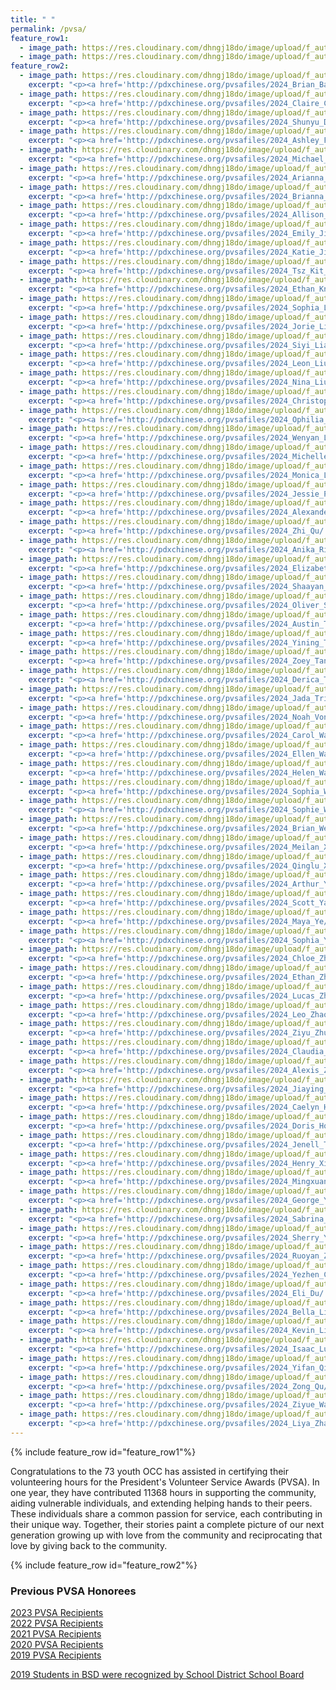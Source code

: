 ```yaml
---
title: " "
permalink: /pvsa/
feature_row1:
  - image_path: https://res.cloudinary.com/dhngj18do/image/upload/f_auto,q_auto/v1/images/activities/pvsa_logo
  - image_path: https://res.cloudinary.com/dhngj18do/image/upload/f_auto,q_auto/v1/images/activities/year_2024
feature_row2:
  - image_path: https://res.cloudinary.com/dhngj18do/image/upload/f_auto,q_auto/v1/images/pvsa/2024_Brian_Barker
    excerpt: "<p><a href='http://pdxchinese.org/pvsafiles/2024_Brian_Barker/'>Brian Barker, Sunset High School (Gold Award)</a></p>"
  - image_path: https://res.cloudinary.com/dhngj18do/image/upload/f_auto,q_auto/v1/images/pvsa/2024_Claire_Cao
    excerpt: "<p><a href='http://pdxchinese.org/pvsafiles/2024_Claire_Cao/'>Claire Cao, Jesuit High School (Gold Award)</a></p>"
  - image_path: https://res.cloudinary.com/dhngj18do/image/upload/f_auto,q_auto/v1/images/pvsa/2024_Shunyu_Du
    excerpt: "<p><a href='http://pdxchinese.org/pvsafiles/2024_Shunyu_Du/'>Shunyu Du, Westview High School (Gold Award)</a></p>"
  - image_path: https://res.cloudinary.com/dhngj18do/image/upload/f_auto,q_auto/v1/images/pvsa/2024_Ashley_Fong
    excerpt: "<p><a href='http://pdxchinese.org/pvsafiles/2024_Ashley_Fong/'>Ashley Fong, Hosford Middle School (Gold Award)</a></p>"
  - image_path: https://res.cloudinary.com/dhngj18do/image/upload/f_auto,q_auto/v1/images/pvsa/2024_Michael_Fu
    excerpt: "<p><a href='http://pdxchinese.org/pvsafiles/2024_Michael_Fu/'>Michael Fu, Sunset High School (Gold Award)</a></p>"
  - image_path: https://res.cloudinary.com/dhngj18do/image/upload/f_auto,q_auto/v1/images/pvsa/2024_Arianna_Hong
    excerpt: "<p><a href='http://pdxchinese.org/pvsafiles/2024_Arianna_Hong/'>Arianna Hong, BASE (Gold Award)</a></p>"
  - image_path: https://res.cloudinary.com/dhngj18do/image/upload/f_auto,q_auto/v1/images/pvsa/2024_Brianna_Hong
    excerpt: "<p><a href='http://pdxchinese.org/pvsafiles/2024_Brianna_Hong/'>Brianna Hong, BASE (Gold Award)</a></p>"
  - image_path: https://res.cloudinary.com/dhngj18do/image/upload/f_auto,q_auto/v1/images/pvsa/2024_Allison_Hu
    excerpt: "<p><a href='http://pdxchinese.org/pvsafiles/2024_Allison_Hu/'>Allison Hu, Lincoln High School (Gold Award)</a></p>"
  - image_path: https://res.cloudinary.com/dhngj18do/image/upload/f_auto,q_auto/v1/images/pvsa/2024_Emily_Jiang
    excerpt: "<p><a href='http://pdxchinese.org/pvsafiles/2024_Emily_Jiang/'>Emily Jiang, Camas High School (Gold Award)</a></p>"
  - image_path: https://res.cloudinary.com/dhngj18do/image/upload/f_auto,q_auto/v1/images/pvsa/2024_Katie_Jin
    excerpt: "<p><a href='http://pdxchinese.org/pvsafiles/2024_Katie_Jin/'>Katie Jin, Catlin Gabel (Gold Award)</a></p>"
  - image_path: https://res.cloudinary.com/dhngj18do/image/upload/f_auto,q_auto/v1/images/pvsa/2024_Tsz_Kit_Lam
    excerpt: "<p><a href='http://pdxchinese.org/pvsafiles/2024_Tsz_Kit_Lam/'>Tsz Kit Lam, PCC (Gold Award)</a></p>"
  - image_path: https://res.cloudinary.com/dhngj18do/image/upload/f_auto,q_auto/v1/images/pvsa/2024_Ethan_Knapp
    excerpt: "<p><a href='http://pdxchinese.org/pvsafiles/2024_Ethan_Knapp/'>Ethan Knapp, Westview High School (Gold Award)</a></p>"
  - image_path: https://res.cloudinary.com/dhngj18do/image/upload/f_auto,q_auto/v1/images/pvsa/2024_Sophia_Lee
    excerpt: "<p><a href='http://pdxchinese.org/pvsafiles/2024_Sophia_Lee/'>Sophia Lee, Sunset High School (Gold Award)</a></p>"
  - image_path: https://res.cloudinary.com/dhngj18do/image/upload/f_auto,q_auto/v1/images/pvsa/2024_Jorie_Liang
    excerpt: "<p><a href='http://pdxchinese.org/pvsafiles/2024_Jorie_Liang/'>Jorie Liang, Catlin Gabel (Gold Award)</a></p>"
  - image_path: https://res.cloudinary.com/dhngj18do/image/upload/f_auto,q_auto/v1/images/pvsa/2024_Siyi_Liang
    excerpt: "<p><a href='http://pdxchinese.org/pvsafiles/2024_Siyi_Liang/'>Siyi Liang, Sherwood High School (Gold Award)</a></p>"
  - image_path: https://res.cloudinary.com/dhngj18do/image/upload/f_auto,q_auto/v1/images/pvsa/2024_Leon_Liu
    excerpt: "<p><a href='http://pdxchinese.org/pvsafiles/2024_Leon_Liu/'>Leon Liu, Catlin Gabel (Gold Award)</a></p>"
  - image_path: https://res.cloudinary.com/dhngj18do/image/upload/f_auto,q_auto/v1/images/pvsa/2024_Nina_Liu
    excerpt: "<p><a href='http://pdxchinese.org/pvsafiles/2024_Nina_Liu/'>Nina Liu, Westview High School (Gold Award)</a></p>"
  - image_path: https://res.cloudinary.com/dhngj18do/image/upload/f_auto,q_auto/v1/images/pvsa/2024_Christopher_Lu
    excerpt: "<p><a href='http://pdxchinese.org/pvsafiles/2024_Christopher_Lu/'>Christopher Lu, Lake Oswego High School (Gold Award)</a></p>"
  - image_path: https://res.cloudinary.com/dhngj18do/image/upload/f_auto,q_auto/v1/images/pvsa/2024_Ophilia_Lu
    excerpt: "<p><a href='http://pdxchinese.org/pvsafiles/2024_Ophilia_Lu/'>Ophilia Lu, Lake Oswego High School (Gold Award)</a></p>"
  - image_path: https://res.cloudinary.com/dhngj18do/image/upload/f_auto,q_auto/v1/images/pvsa/2024_Wenyan_Lu
    excerpt: "<p><a href='http://pdxchinese.org/pvsafiles/2024_Wenyan_Lu/'>Wenyan Lu, West Linn High School (Gold Award)</a></p>"
  - image_path: https://res.cloudinary.com/dhngj18do/image/upload/f_auto,q_auto/v1/images/pvsa/2024_Michelle_Luo
    excerpt: "<p><a href='http://pdxchinese.org/pvsafiles/2024_Michelle_Luo/'>Michelle Luo, Sexton Mountain Elementary School (Gold Award)</a></p>"
  - image_path: https://res.cloudinary.com/dhngj18do/image/upload/f_auto,q_auto/v1/images/pvsa/2024_Monica_Luo
    excerpt: "<p><a href='http://pdxchinese.org/pvsafiles/2024_Monica_Luo/'>Monica Luo, ISB (Gold Award)</a></p>"
  - image_path: https://res.cloudinary.com/dhngj18do/image/upload/f_auto,q_auto/v1/images/pvsa/2024_Jessie_Pan
    excerpt: "<p><a href='http://pdxchinese.org/pvsafiles/2024_Jessie_Pan/'>Jessie Pan, Lake Oswego High School (Gold Award)</a></p>"
  - image_path: https://res.cloudinary.com/dhngj18do/image/upload/f_auto,q_auto/v1/images/pvsa/2024_Alexander_Pi
    excerpt: "<p><a href='http://pdxchinese.org/pvsafiles/2024_Alexander_Pi/'>Alexander Pi, Catlin Gabel (Gold Award)</a></p>"
  - image_path: https://res.cloudinary.com/dhngj18do/image/upload/f_auto,q_auto/v1/images/pvsa/2024_Zhi_Qu
    excerpt: "<p><a href='http://pdxchinese.org/pvsafiles/2024_Zhi_Qu/'>Zhi Qu, OES (Gold Award)</a></p>"
  - image_path: https://res.cloudinary.com/dhngj18do/image/upload/f_auto,q_auto/v1/images/pvsa/2024_Anika_Rigby
    excerpt: "<p><a href='http://pdxchinese.org/pvsafiles/2024_Anika_Rigby/'>Anika Rigby, Lincoln High School (Gold Award)</a></p>"
  - image_path: https://res.cloudinary.com/dhngj18do/image/upload/f_auto,q_auto/v1/images/pvsa/2024_Elizabeth_Shen
    excerpt: "<p><a href='http://pdxchinese.org/pvsafiles/2024_Elizabeth_Shen/'>Elizabeth Shen, Mountainside High School (Gold Award)</a></p>"
  - image_path: https://res.cloudinary.com/dhngj18do/image/upload/f_auto,q_auto/v1/images/pvsa/2024_Shaayan_Sinha
    excerpt: "<p><a href='http://pdxchinese.org/pvsafiles/2024_Shaayan_Sinha/'>Shaayan Sinha, Glencoe High School (Gold Award)</a></p>"
  - image_path: https://res.cloudinary.com/dhngj18do/image/upload/f_auto,q_auto/v1/images/pvsa/2024_Oliver_Strayer
    excerpt: "<p><a href='http://pdxchinese.org/pvsafiles/2024_Oliver_Strayer/'>Oliver Strayer, Jesuit High School (Gold Award)</a></p>"
  - image_path: https://res.cloudinary.com/dhngj18do/image/upload/f_auto,q_auto/v1/images/pvsa/2024_Austin_Tang
    excerpt: "<p><a href='http://pdxchinese.org/pvsafiles/2024_Austin_Tang/'>Austin Tang, Westview High School (Gold Award)</a></p>"
  - image_path: https://res.cloudinary.com/dhngj18do/image/upload/f_auto,q_auto/v1/images/pvsa/2024_Yining_Tang
    excerpt: "<p><a href='http://pdxchinese.org/pvsafiles/2024_Yining_Tang/'>Yining Tang, West Linn High School (Gold Award)</a></p>"
  - image_path: https://res.cloudinary.com/dhngj18do/image/upload/f_auto,q_auto/v1/images/pvsa/2024_Zoey_Tang
    excerpt: "<p><a href='http://pdxchinese.org/pvsafiles/2024_Zoey_Tang/'>Zoey Tang, Westview High School (Gold Award)</a></p>"
  - image_path: https://res.cloudinary.com/dhngj18do/image/upload/f_auto,q_auto/v1/images/pvsa/2024_Derica_Theobald
    excerpt: "<p><a href='http://pdxchinese.org/pvsafiles/2024_Derica_Theobald/'>Derica Theobald, Lincoln High School (Gold Award)</a></p>"
  - image_path: https://res.cloudinary.com/dhngj18do/image/upload/f_auto,q_auto/v1/images/pvsa/2024_Jada_Trieu
    excerpt: "<p><a href='http://pdxchinese.org/pvsafiles/2024_Jada_Trieu/'>Jada Trieu, West Linn High School (Gold Award)</a></p>"
  - image_path: https://res.cloudinary.com/dhngj18do/image/upload/f_auto,q_auto/v1/images/pvsa/2024_Noah_Von_Dem_Bruch
    excerpt: "<p><a href='http://pdxchinese.org/pvsafiles/2024_Noah_Von_Dem_Bruch/'>Noah Von Dem Bruch, Lincoln High School (Gold Award)</a></p>"
  - image_path: https://res.cloudinary.com/dhngj18do/image/upload/f_auto,q_auto/v1/images/pvsa/2024_Carol_Wang
    excerpt: "<p><a href='http://pdxchinese.org/pvsafiles/2024_Carol_Wang/'>Carol Wang, Jesuit High School (Gold Award)</a></p>"
  - image_path: https://res.cloudinary.com/dhngj18do/image/upload/f_auto,q_auto/v1/images/pvsa/2024_Ellen_Wang
    excerpt: "<p><a href='http://pdxchinese.org/pvsafiles/2024_Ellen_Wang/'>Ellen Wang, Westview High School (Gold Award)</a></p>"
  - image_path: https://res.cloudinary.com/dhngj18do/image/upload/f_auto,q_auto/v1/images/pvsa/2024_Helen_Wang
    excerpt: "<p><a href='http://pdxchinese.org/pvsafiles/2024_Helen_Wang/'>Helen Wang, Sunset High School (Gold Award)</a></p>"
  - image_path: https://res.cloudinary.com/dhngj18do/image/upload/f_auto,q_auto/v1/images/pvsa/2024_Sophia_Wang
    excerpt: "<p><a href='http://pdxchinese.org/pvsafiles/2024_Sophia_Wang/'>Sophia Wang, Sunset High School (Gold Award)</a></p>"
  - image_path: https://res.cloudinary.com/dhngj18do/image/upload/f_auto,q_auto/v1/images/pvsa/2024_Sophie_Wang
    excerpt: "<p><a href='http://pdxchinese.org/pvsafiles/2024_Sophie_Wang/'>Sophie Wang, BASE (Gold Award)</a></p>"
  - image_path: https://res.cloudinary.com/dhngj18do/image/upload/f_auto,q_auto/v1/images/pvsa/2024_Brian_Wei
    excerpt: "<p><a href='http://pdxchinese.org/pvsafiles/2024_Brian_Wei/'>Brian Wei, Lincoln High School (Gold Award)</a></p>"
  - image_path: https://res.cloudinary.com/dhngj18do/image/upload/f_auto,q_auto/v1/images/pvsa/2024_Meilan_Xu
    excerpt: "<p><a href='http://pdxchinese.org/pvsafiles/2024_Meilan_Xu/'>Meilan Xu, Westview High School (Gold Award)</a></p>"
  - image_path: https://res.cloudinary.com/dhngj18do/image/upload/f_auto,q_auto/v1/images/pvsa/2024_Qinglu_Xu
    excerpt: "<p><a href='http://pdxchinese.org/pvsafiles/2024_Qinglu_Xu/'>Qinglu Xu, Lake Oswego High School (Gold Award)</a></p>"
  - image_path: https://res.cloudinary.com/dhngj18do/image/upload/f_auto,q_auto/v1/images/pvsa/2024_Arthur_Yang
    excerpt: "<p><a href='http://pdxchinese.org/pvsafiles/2024_Arthur_Yang/'>Arthur Yang, Westview High School (Gold Award)</a></p>"
  - image_path: https://res.cloudinary.com/dhngj18do/image/upload/f_auto,q_auto/v1/images/pvsa/2024_Scott_Yao
    excerpt: "<p><a href='http://pdxchinese.org/pvsafiles/2024_Scott_Yao/'>Scott Yao, Lincoln High School (Gold Award)</a></p>"
  - image_path: https://res.cloudinary.com/dhngj18do/image/upload/f_auto,q_auto/v1/images/pvsa/2024_Maya_Ye
    excerpt: "<p><a href='http://pdxchinese.org/pvsafiles/2024_Maya_Ye/'>Maya Ye, Lake Oswego High School (Gold Award)</a></p>"
  - image_path: https://res.cloudinary.com/dhngj18do/image/upload/f_auto,q_auto/v1/images/pvsa/2024_Sophia_You
    excerpt: "<p><a href='http://pdxchinese.org/pvsafiles/2024_Sophia_You/'>Sophia You, Sunset High School (Gold Award)</a></p>"
  - image_path: https://res.cloudinary.com/dhngj18do/image/upload/f_auto,q_auto/v1/images/pvsa/2024_Chloe_Zhang
    excerpt: "<p><a href='http://pdxchinese.org/pvsafiles/2024_Chloe_Zhang/'>Chloe Zhang, Sherwood High School (Gold Award)</a></p>"
  - image_path: https://res.cloudinary.com/dhngj18do/image/upload/f_auto,q_auto/v1/images/pvsa/2024_Ethan_Zhang
    excerpt: "<p><a href='http://pdxchinese.org/pvsafiles/2024_Ethan_Zhang/'>Ethan Zhang, Westview High School (Gold Award)</a></p>"
  - image_path: https://res.cloudinary.com/dhngj18do/image/upload/f_auto,q_auto/v1/images/pvsa/2024_Lucas_Zhang
    excerpt: "<p><a href='http://pdxchinese.org/pvsafiles/2024_Lucas_Zhang/'>Lucas Zhang, Catlin Gabel (Gold Award)</a></p>"
  - image_path: https://res.cloudinary.com/dhngj18do/image/upload/f_auto,q_auto/v1/images/pvsa/2024_Leo_Zhao
    excerpt: "<p><a href='http://pdxchinese.org/pvsafiles/2024_Leo_Zhao/'>Leo Zhao, Camas High School (Gold Award)</a></p>"
  - image_path: https://res.cloudinary.com/dhngj18do/image/upload/f_auto,q_auto/v1/images/pvsa/2024_Ziyu_Zhu
    excerpt: "<p><a href='http://pdxchinese.org/pvsafiles/2024_Ziyu_Zhu/'>Ziyu Zhu, Lincoln High School (Gold Award)</a></p>"
  - image_path: https://res.cloudinary.com/dhngj18do/image/upload/f_auto,q_auto/v1/images/pvsa/2024_Claudia_Zhuge
    excerpt: "<p><a href='http://pdxchinese.org/pvsafiles/2024_Claudia_Zhuge/'>Claudia Zhuge, Sunset High School (Gold Award)</a></p>"
  - image_path: https://res.cloudinary.com/dhngj18do/image/upload/f_auto,q_auto/v1/images/pvsa/2024_Alexis_Zou
    excerpt: "<p><a href='http://pdxchinese.org/pvsafiles/2024_Alexis_Zou/'>Alexis Zou, Lake Oswego High School (Gold Award)</a></p>"
  - image_path: https://res.cloudinary.com/dhngj18do/image/upload/f_auto,q_auto/v1/images/pvsa/2024_Jiaying_Chen
    excerpt: "<p><a href='http://pdxchinese.org/pvsafiles/2024_Jiaying_Chen/'>Jiaying Chen, Lincoln High School (Silver Award)</a></p>"
  - image_path: https://res.cloudinary.com/dhngj18do/image/upload/f_auto,q_auto/v1/images/pvsa/2024_Caelyn_Hong
    excerpt: "<p><a href='http://pdxchinese.org/pvsafiles/2024_Caelyn_Hong/'>Caelyn Hong, Hope Chinese Charter School (Silver Award)</a></p>"
  - image_path: https://res.cloudinary.com/dhngj18do/image/upload/f_auto,q_auto/v1/images/pvsa/2024_Doris_Hong
    excerpt: "<p><a href='http://pdxchinese.org/pvsafiles/2024_Doris_Hong/'>Doris Hong, Hope Chinese Charter School (Silver Award)</a></p>"
  - image_path: https://res.cloudinary.com/dhngj18do/image/upload/f_auto,q_auto/v1/images/pvsa/2024_Jenell_Theobald
    excerpt: "<p><a href='http://pdxchinese.org/pvsafiles/2024_Jenell_Theobald/'>Jenell Theobald, ISB (Silver Award)</a></p>"
  - image_path: https://res.cloudinary.com/dhngj18do/image/upload/f_auto,q_auto/v1/images/pvsa/2024_Henry_Xie
    excerpt: "<p><a href='http://pdxchinese.org/pvsafiles/2024_Henry_Xie/'>Henry Xie, Westview High School (Silver Award)</a></p>"
  - image_path: https://res.cloudinary.com/dhngj18do/image/upload/f_auto,q_auto/v1/images/pvsa/2024_Mingxuan_Xu
    excerpt: "<p><a href='http://pdxchinese.org/pvsafiles/2024_Mingxuan_Xu/'>Mingxuan Xu, ISB (Silver Award)</a></p>"
  - image_path: https://res.cloudinary.com/dhngj18do/image/upload/f_auto,q_auto/v1/images/pvsa/2024_George_Yu2
    excerpt: "<p><a href='http://pdxchinese.org/pvsafiles/2024_George_Yu/'>George Yu, Bridlemile Elemetary School (Silver Award)</a></p>"
  - image_path: https://res.cloudinary.com/dhngj18do/image/upload/f_auto,q_auto/v1/images/pvsa/2024_Sabrina_Yu2
    excerpt: "<p><a href='http://pdxchinese.org/pvsafiles/2024_Sabrina_Yu/'>Sabrina Yu, Bridlemile Elementary School (Silver Award)</a></p>"
  - image_path: https://res.cloudinary.com/dhngj18do/image/upload/f_auto,q_auto/v1/images/pvsa/2024_Sherry_Yu2
    excerpt: "<p><a href='http://pdxchinese.org/pvsafiles/2024_Sherry_Yu/'>Sherry Yu, Robert Gray Middle School (Silver Award)</a></p>"
  - image_path: https://res.cloudinary.com/dhngj18do/image/upload/f_auto,q_auto/v1/images/pvsa/2024_Ruoyan_Zhou
    excerpt: "<p><a href='http://pdxchinese.org/pvsafiles/2024_Ruoyan_Zhou/'>Ruoyan Zhou, Lincoln High School (Silver Award)</a></p>"
  - image_path: https://res.cloudinary.com/dhngj18do/image/upload/f_auto,q_auto/v1/images/pvsa/2024_Yezhen_Chen
    excerpt: "<p><a href='http://pdxchinese.org/pvsafiles/2024_Yezhen_Chen/'>Yezhen Chen, Dorothy Fox Elementary (Bronze Award)</a></p>"
  - image_path: https://res.cloudinary.com/dhngj18do/image/upload/f_auto,q_auto/v1/images/pvsa/2024_Eli_Du
    excerpt: "<p><a href='http://pdxchinese.org/pvsafiles/2024_Eli_Du/'>Eli Du, Lakeridge High School (Bronze Award)</a></p>"
  - image_path: https://res.cloudinary.com/dhngj18do/image/upload/f_auto,q_auto/v1/images/pvsa/2024_Bella_Lin
    excerpt: "<p><a href='http://pdxchinese.org/pvsafiles/2024_Bella_Lin/'>Bella Lin, Meadow Park Middle School (Bronze Award)</a></p>"
  - image_path: https://res.cloudinary.com/dhngj18do/image/upload/f_auto,q_auto/v1/images/pvsa/2024_Kevin_Lin
    excerpt: "<p><a href='http://pdxchinese.org/pvsafiles/2024_Kevin_Lin/'>Kevin Lin, West Linn High School (Bronze Award)</a></p>"
  - image_path: https://res.cloudinary.com/dhngj18do/image/upload/f_auto,q_auto/v1/images/pvsa/2024_Isaac_Lu
    excerpt: "<p><a href='http://pdxchinese.org/pvsafiles/2024_Isaac_Lu/'>Isaac Lu, Lake Oswego High School (Bronze Award)</a></p>"
  - image_path: https://res.cloudinary.com/dhngj18do/image/upload/f_auto,q_auto/v1/images/pvsa/2024_Yifan_Qiu
    excerpt: "<p><a href='http://pdxchinese.org/pvsafiles/2024_Yifan_Qiu/'>Yifan Qiu, Lake Oswego High School (Bronze Award)</a></p>"
  - image_path: https://res.cloudinary.com/dhngj18do/image/upload/f_auto,q_auto/v1/images/pvsa/2024_Zong_Qu
    excerpt: "<p><a href='http://pdxchinese.org/pvsafiles/2024_Zong_Qu/'>Zong Qu, Catlin Gabel (Bronze Award)</a></p>"
  - image_path: https://res.cloudinary.com/dhngj18do/image/upload/f_auto,q_auto/v1/images/pvsa/2024_Ziyue_Wang
    excerpt: "<p><a href='http://pdxchinese.org/pvsafiles/2024_Ziyue_Wang/'>Ziyue Wang, Lincoln High School (Bronze Award)</a></p>"
  - image_path: https://res.cloudinary.com/dhngj18do/image/upload/f_auto,q_auto/v1/images/pvsa/2024_Liya_Zhao
    excerpt: "<p><a href='http://pdxchinese.org/pvsafiles/2024_Liya_Zhao/'>Liya Zhao, Camas High School (Bronze Award)</a></p>"
---
```


{% include feature_row id="feature_row1"%}

Congratulations to the 73 youth OCC has assisted in certifying their volunteering hours for the President's Volunteer Service Awards (PVSA). In one year, they have contributed 11368 hours in supporting the community, aiding vulnerable individuals, and extending helping hands to their peers. These individuals share a common passion for service, each contributing in their unique way. Together, their stories paint a complete picture of our next generation growing up with love from the community and reciprocating that love by giving back to the community.

{% include feature_row id="feature_row2"%}

### Previous PVSA Honorees

[2023 PVSA Recipients](http://pdxchinese.org/pvsafiles/pvsa_2023/)  
[2022 PVSA Recipients](http://pdxchinese.org/pvsafiles/pvsa_2022/)  
[2021 PVSA Recipients](http://pdxchinese.org/pvsafiles/pvsa_2021/)  
[2020 PVSA Recipients](http://pdxchinese.org/pvsafiles/pvsa_2020/)  
[2019 PVSA Recipients](http://pdxchinese.org/pvsafiles/pvsa_2019/)  

[2019 Students in BSD were recognized by School District School Board](http://pdxchinese.org/bsd_board_recognition_2020/)  
